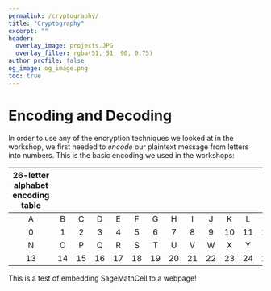 ```yaml
---
permalink: /cryptography/
title: "Cryptography"
excerpt: ""
header:
  overlay_image: projects.JPG
  overlay_filter: rgba(51, 51, 90, 0.75)
author_profile: false
og_image: og_image.png
toc: true
---
```

<script src="https://sagecell.sagemath.org/static/embedded_sagecell.js"></script>
<script>
sagecell.makeSagecell({inputLocation: '.sage',
					   template:	  sagecell.templates.restricted});
</script>
<link rel="stylesheet" type="text/css" href="https://discovermaths.uk/files/sagecell_embed.css">

# Encoding and Decoding

In order to use any of the encryption techniques we looked at in the workshop, we first needed to *encode* our plaintext message from letters into numbers. This is the basic encoding we used in the workshops:

| 26-letter alphabet encoding table |||||||||||||
|:-:|:-:|:-:|:-:|:-:|:-:|:-:|:-:|:-:|:-:|:-:|:-:|:-:|
| A | B | C | D | E | F | G | H | I | J | K | L | M |
| 0 | 1 | 2 | 3 | 4 | 5 | 6 | 7 | 8 | 9 | 10 | 11 | 12 |
| N | O | P | Q | R | S | T | U | V | W | X | Y | Z |
| 13 | 14 | 15 | 16 | 17 | 18 | 19 | 20 | 21 | 22 | 23 | 24 | 25 |

This is a test of embedding SageMathCell to a webpage!

<div class="sage">
	<pre><script type="text/x-sage">
for i in range(26):
	x = (2 * i) % 26
	print(i, "mod 26 =", x)
	</script></pre>
</div>

<div class="sage">
	<pre><script type="text/x-sage">
for i in (1,3,5,7,11,17,25):
    x = inverse_mod(i,26)
    print("Inverse of", i, "is", x)
	</script></pre>
</div>
